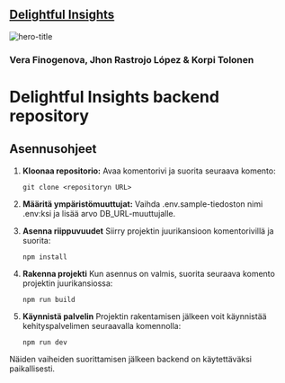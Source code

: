## [Delightful Insights](https://zealous-stone-0ba3ea003.5.azurestaticapps.net)

![hero-title](https://github.com/Jxkume/Webi-2/assets/104062080/00a4e342-d90b-4a20-87f2-1dca0bf5eb95)

### Vera Finogenova, Jhon Rastrojo López & Korpi Tolonen

# Delightful Insights backend repository

## Asennusohjeet

1. **Kloonaa repositorio:**
    Avaa komentorivi ja suorita seuraava komento:
     ```
     git clone <repositoryn URL>
     ```

2. **Määritä ympäristömuuttujat:**
   Vaihda .env.sample-tiedoston nimi .env:ksi ja lisää arvo DB_URL-muuttujalle.

3. **Asenna riippuvuudet**
    Siirry projektin juurikansioon komentorivillä ja suorita:
     ```
     npm install
     ```

4. **Rakenna projekti**
   Kun asennus on valmis, suorita seuraava komento projektin juurikansiossa:
     ```
     npm run build
     ```

5. **Käynnistä palvelin**
   Projektin rakentamisen jälkeen voit käynnistää kehityspalvelimen seuraavalla komennolla:
     ```
     npm run dev
     ```

Näiden vaiheiden suorittamisen jälkeen backend on käytettäväksi paikallisesti.
